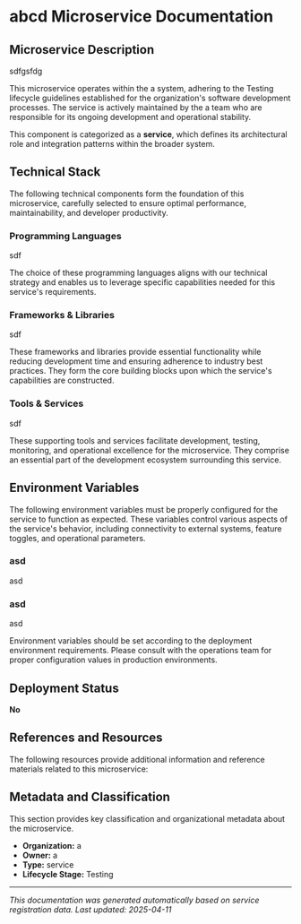# abcd Microservice Documentation

## Microservice Description

sdfgsfdg

This microservice operates within the a system, adhering to the Testing lifecycle guidelines established for the organization's software development processes. The service is actively maintained by the a team who are responsible for its ongoing development and operational stability.

This component is categorized as a **service**, which defines its architectural role and integration patterns within the broader system.

## Technical Stack

The following technical components form the foundation of this microservice, carefully selected to ensure optimal performance, maintainability, and developer productivity.

### Programming Languages

sdf

The choice of these programming languages aligns with our technical strategy and enables us to leverage specific capabilities needed for this service's requirements.

### Frameworks & Libraries

sdf

These frameworks and libraries provide essential functionality while reducing development time and ensuring adherence to industry best practices. They form the core building blocks upon which the service's capabilities are constructed.

### Tools & Services

sdf

These supporting tools and services facilitate development, testing, monitoring, and operational excellence for the microservice. They comprise an essential part of the development ecosystem surrounding this service.

## Environment Variables

The following environment variables must be properly configured for the service to function as expected. These variables control various aspects of the service's behavior, including connectivity to external systems, feature toggles, and operational parameters.

### asd

asd

### asd

asd

Environment variables should be set according to the deployment environment requirements. Please consult with the operations team for proper configuration values in production environments.

## Deployment Status

**No**

## References and Resources

The following resources provide additional information and reference materials related to this microservice:

## Metadata and Classification

This section provides key classification and organizational metadata about the microservice.

- **Organization:** a
- **Owner:** a
- **Type:** service
- **Lifecycle Stage:** Testing
---

*This documentation was generated automatically based on service registration data. Last updated: 2025-04-11*

